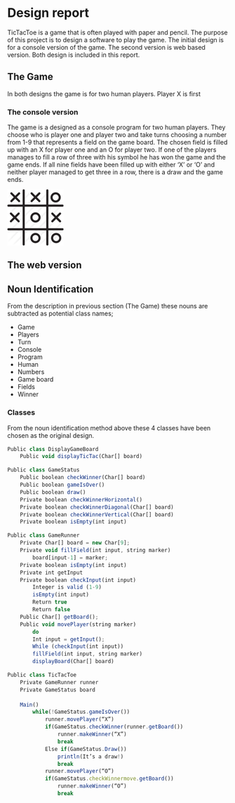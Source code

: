 # Design report

TicTacToe is a game that is often played with paper and pencil. The purpose of this project is to design a software to play the game. The initial design is for a console version of the game. The second version is web based version. Both design is included in this report.

## The Game
In both designs the game is for two human players. Player X is first
### The console version
The game is a designed as a console program for two human players. They choose who is player one and player two and take turns choosing a number from 1-9 that represents a field on the game board. The chosen field is filled up with an X for player one and an O for player two. If one of the players manages to fill a row of three with his symbol he has won the game and the game ends. If all nine fields have been filled up with either ‘X’ or ‘O’ and neither player managed to get three in a row, there is a draw and the game ends.

![alt text][logo]

[logo]: TicTacToe.png

## The web version

## Noun Identification
From the description in previous section (The Game) these nouns are subtracted as potential class names;
 * Game
 * Players
 * Turn
 * Console
 * Program
 * Human
 * Numbers
 * Game board
 * Fields
 * Winner
 
### Classes
From the noun identification method above these 4 classes have been chosen as  the original design.

```javascript
Public class DisplayGameBoard
    Public void displayTicTac(Char[] board)
```

```javascript
Public class GameStatus
    Public boolean checkWinner(Char[] board)
    Public boolean gameIsOver()
    Public boolean draw()
    Private boolean checkWinnerHorizontal()
    Private boolean checkWinnerDiagonal(Char[] board)
    Private boolean checkWinnerVertical(Char[] board)
    Private boolean isEmpty(int input)
```

```javascript
Public class GameRunner
    Private Char[] board = new Char[9];
    Private void fillField(int input, string marker)
        board[input-1] = marker;
    Private boolean isEmpty(int input)
    Private int getInput
    Private boolean checkInput(int input)
        Integer is valid (1-9)
        isEmpty(int input)
        Return true
        Return false
    Public Char[] getBoard();    
    Public void movePlayer(string marker)
        do
        Int input = getInput();
        While (checkInput(int input))
        fillField(int input, string marker)
        displayBoard(Char[] board)
```

```javascript
Public class TicTacToe
    Private GameRunner runner
    Private GameStatus board
    
    Main()
        while(!GameStatus.gameIsOver())
            runner.movePlayer(“X”)
            if(GameStatus.checkWinner(runner.getBoard())
                runner.makeWinner(“X”)
                break
            Else if(GameStatus.Draw())
                println(It’s a draw!)
                break
            runner.movePlayer(“O”)
            if(GameStatus.checkWinnermove.getBoard())
                runner.makeWinner(“O”)
                break
```
